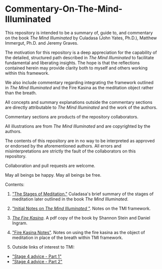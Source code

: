 # Commentary-On-The-Mind-Illuminated
This repository is intended to be a summary of, guide to, and
commentary on the book _The Mind Illuminated_ by Culadasa (John Yates,
Ph.D.), Matthew Immergut, Ph.D. and Jeremy Graves.

The motivation for this
repository is a deep appreciation for the capability of the detailed,
structured path described in _The Mind Illuminated_ to facilitate fundamental
and liberating insights.  The hope is that the reflections contained
herein may provide clarity both to myself and others working within
this framework.

We also include commentary regarding integrating the framework
outlined in _The Mind Illuminated_ and the Fire Kasina as the
meditation object rather than the breath.

All concepts and summary explanations outside the commentary sections
are directly attributable to _The Mind Illuminated_ and the work of the
authors.

Commentary sections are products of the repository collaborators.

All illustrations are from _The Mind Illuminated_ and are copyrighted by
the authors.

The contents of this repository are in no way to be interpreted as
approved or endorsed by the aforementioned authors.  All errors and
misinterpretations are strictly the fault of the collaborators on this
repository.

Collaboration and pull requests are welcome.

May all beings be happy.  May all beings be free.

Contents:


1. [ "The Stages of Meditation."](/pdf/LightOnMeditationHandout.pdf)  Culadasa's brief summary of the stages of 
meditation later outlined in the book _The Mind Illuminated_.

2. ["Initial Notes on _The Mind Illuminated_ "](./TMI_notes.md).  Notes on the TMI framework.

3. [ _The Fire Kasina_](/pdf/the-fire-kasina.pdf).  A pdf copy of the book by Shannon Stein and
Daniel Ingram.

4.  ["Fire Kasina Notes"](./fire_kasina_notes.txt).  Notes on using
    the fire kasina as the object of meditation in place of the breath
    within TMI framework.

5.  Outside links of interest to TMI:
*  ["Stage 4 advice - Part 1"](https://www.reddit.com/r/TheMindIlluminated/comments/77j5tr/tips_for_stage_4/)
*  ["Stage 4 advice - Part 2"](https://www.reddit.com/r/TheMindIlluminated/comments/7dr2kj/tips_for_stage_4_part_2/)











